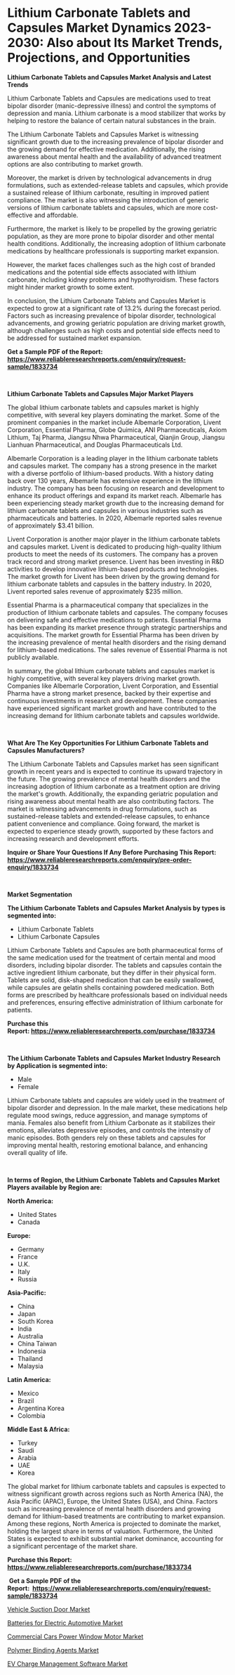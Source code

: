 <p><h1>Lithium Carbonate Tablets and Capsules Market Dynamics 2023-2030: Also about Its Market Trends, Projections, and Opportunities</h1></p><p><strong>Lithium Carbonate Tablets and Capsules Market Analysis and Latest Trends</strong></p>
<p><p>Lithium Carbonate Tablets and Capsules are medications used to treat bipolar disorder (manic-depressive illness) and control the symptoms of depression and mania. Lithium carbonate is a mood stabilizer that works by helping to restore the balance of certain natural substances in the brain.</p><p>The Lithium Carbonate Tablets and Capsules Market is witnessing significant growth due to the increasing prevalence of bipolar disorder and the growing demand for effective medication. Additionally, the rising awareness about mental health and the availability of advanced treatment options are also contributing to market growth.</p><p>Moreover, the market is driven by technological advancements in drug formulations, such as extended-release tablets and capsules, which provide a sustained release of lithium carbonate, resulting in improved patient compliance. The market is also witnessing the introduction of generic versions of lithium carbonate tablets and capsules, which are more cost-effective and affordable.</p><p>Furthermore, the market is likely to be propelled by the growing geriatric population, as they are more prone to bipolar disorder and other mental health conditions. Additionally, the increasing adoption of lithium carbonate medications by healthcare professionals is supporting market expansion.</p><p>However, the market faces challenges such as the high cost of branded medications and the potential side effects associated with lithium carbonate, including kidney problems and hypothyroidism. These factors might hinder market growth to some extent.</p><p>In conclusion, the Lithium Carbonate Tablets and Capsules Market is expected to grow at a significant rate of 13.2% during the forecast period. Factors such as increasing prevalence of bipolar disorder, technological advancements, and growing geriatric population are driving market growth, although challenges such as high costs and potential side effects need to be addressed for sustained market expansion.</p></p>
<p><strong>Get a Sample PDF of the Report:&nbsp; <a href="https://www.reliableresearchreports.com/enquiry/request-sample/1833734">https://www.reliableresearchreports.com/enquiry/request-sample/1833734</a></strong></p>
<p>&nbsp;</p>
<p><strong>Lithium Carbonate Tablets and Capsules Major Market Players</strong></p>
<p><p>The global lithium carbonate tablets and capsules market is highly competitive, with several key players dominating the market. Some of the prominent companies in the market include Albemarle Corporation, Livent Corporation, Essential Pharma, Globe Quimica, ANI Pharmaceuticals, Axiom Lithium, Taj Pharma, Jiangsu Nhwa Pharmaceutical, Qianjin Group, Jiangsu Lianhuan Pharmaceutical, and Douglas Pharmaceuticals Ltd.</p><p>Albemarle Corporation is a leading player in the lithium carbonate tablets and capsules market. The company has a strong presence in the market with a diverse portfolio of lithium-based products. With a history dating back over 130 years, Albemarle has extensive experience in the lithium industry. The company has been focusing on research and development to enhance its product offerings and expand its market reach. Albemarle has been experiencing steady market growth due to the increasing demand for lithium carbonate tablets and capsules in various industries such as pharmaceuticals and batteries. In 2020, Albemarle reported sales revenue of approximately $3.41 billion.</p><p>Livent Corporation is another major player in the lithium carbonate tablets and capsules market. Livent is dedicated to producing high-quality lithium products to meet the needs of its customers. The company has a proven track record and strong market presence. Livent has been investing in R&D activities to develop innovative lithium-based products and technologies. The market growth for Livent has been driven by the growing demand for lithium carbonate tablets and capsules in the battery industry. In 2020, Livent reported sales revenue of approximately $235 million.</p><p>Essential Pharma is a pharmaceutical company that specializes in the production of lithium carbonate tablets and capsules. The company focuses on delivering safe and effective medications to patients. Essential Pharma has been expanding its market presence through strategic partnerships and acquisitions. The market growth for Essential Pharma has been driven by the increasing prevalence of mental health disorders and the rising demand for lithium-based medications. The sales revenue of Essential Pharma is not publicly available.</p><p>In summary, the global lithium carbonate tablets and capsules market is highly competitive, with several key players driving market growth. Companies like Albemarle Corporation, Livent Corporation, and Essential Pharma have a strong market presence, backed by their expertise and continuous investments in research and development. These companies have experienced significant market growth and have contributed to the increasing demand for lithium carbonate tablets and capsules worldwide.</p></p>
<p>&nbsp;</p>
<p><strong>What Are The Key Opportunities For Lithium Carbonate Tablets and Capsules Manufacturers?</strong></p>
<p><p>The Lithium Carbonate Tablets and Capsules market has seen significant growth in recent years and is expected to continue its upward trajectory in the future. The growing prevalence of mental health disorders and the increasing adoption of lithium carbonate as a treatment option are driving the market's growth. Additionally, the expanding geriatric population and rising awareness about mental health are also contributing factors. The market is witnessing advancements in drug formulations, such as sustained-release tablets and extended-release capsules, to enhance patient convenience and compliance. Going forward, the market is expected to experience steady growth, supported by these factors and increasing research and development efforts.</p></p>
<p><strong>Inquire or Share Your Questions If Any Before Purchasing This Report: <a href="https://www.reliableresearchreports.com/enquiry/pre-order-enquiry/1833734">https://www.reliableresearchreports.com/enquiry/pre-order-enquiry/1833734</a></strong></p>
<p>&nbsp;</p>
<p><strong>Market Segmentation</strong></p>
<p><strong>The Lithium Carbonate Tablets and Capsules Market Analysis by types is segmented into:</strong></p>
<p><ul><li>Lithium Carbonate Tablets</li><li>Lithium Carbonate Capsules</li></ul></p>
<p><p>Lithium Carbonate Tablets and Capsules are both pharmaceutical forms of the same medication used for the treatment of certain mental and mood disorders, including bipolar disorder. The tablets and capsules contain the active ingredient lithium carbonate, but they differ in their physical form. Tablets are solid, disk-shaped medication that can be easily swallowed, while capsules are gelatin shells containing powdered medication. Both forms are prescribed by healthcare professionals based on individual needs and preferences, ensuring effective administration of lithium carbonate for patients.</p></p>
<p><strong>Purchase this Report:&nbsp;<a href="https://www.reliableresearchreports.com/purchase/1833734">https://www.reliableresearchreports.com/purchase/1833734</a></strong></p>
<p>&nbsp;</p>
<p><strong>The Lithium Carbonate Tablets and Capsules Market Industry Research by Application is segmented into:</strong></p>
<p><ul><li>Male</li><li>Female</li></ul></p>
<p><p>Lithium Carbonate tablets and capsules are widely used in the treatment of bipolar disorder and depression. In the male market, these medications help regulate mood swings, reduce aggression, and manage symptoms of mania. Females also benefit from Lithium Carbonate as it stabilizes their emotions, alleviates depressive episodes, and controls the intensity of manic episodes. Both genders rely on these tablets and capsules for improving mental health, restoring emotional balance, and enhancing overall quality of life.</p></p>
<p>&nbsp;</p>
<p><strong>In terms of Region, the Lithium Carbonate Tablets and Capsules Market Players available by Region are:</strong></p>
<p>
    <p> <strong> North America: </strong>
        <ul>
            <li>United States</li>
            <li>Canada</li>
        </ul>
        </p> 
    <p> <strong> Europe: </strong>
        <ul>
            <li>Germany</li>
            <li>France</li>
            <li>U.K.</li>
            <li>Italy</li>
            <li>Russia</li>
        </ul>
        </p> 
    <p> <strong> Asia-Pacific: </strong>
        <ul>
            <li>China</li>
            <li>Japan</li>
            <li>South Korea</li>
            <li>India</li>
            <li>Australia</li>
            <li>China Taiwan</li>
            <li>Indonesia</li>
            <li>Thailand</li>
            <li>Malaysia</li>
        </ul>
        </p> 
    <p> <strong> Latin America: </strong>
        <ul>
            <li>Mexico</li>
            <li>Brazil</li>
            <li>Argentina Korea</li>
            <li>Colombia</li>
        </ul>
        </p> 
    <p> <strong> Middle East & Africa: </strong>
        <ul>
            <li>Turkey</li>
            <li>Saudi</li>
            <li>Arabia</li>
            <li>UAE</li>
            <li>Korea</li>
        </ul>
    </p>
    </p>
<p><p>The global market for lithium carbonate tablets and capsules is expected to witness significant growth across regions such as North America (NA), the Asia Pacific (APAC), Europe, the United States (USA), and China. Factors such as increasing prevalence of mental health disorders and growing demand for lithium-based treatments are contributing to market expansion. Among these regions, North America is projected to dominate the market, holding the largest share in terms of valuation. Furthermore, the United States is expected to exhibit substantial market dominance, accounting for a significant percentage of the market share.</p></p>
<p><strong>Purchase this Report: <a href="https://www.reliableresearchreports.com/purchase/1833734">https://www.reliableresearchreports.com/purchase/1833734</a></strong></p>
<p>&nbsp;<strong>Get a Sample PDF of the Report:&nbsp;&nbsp;<a href="https://www.reliableresearchreports.com/enquiry/request-sample/1833734">https://www.reliableresearchreports.com/enquiry/request-sample/1833734</a></strong></p>
<p><strong></strong></p>
<p><p><a href="https://medium.com/@melt.scale.beast/decoding-vehicle-suction-door-market-metrics-market-share-trends-and-growth-patterns-55be827d387b">Vehicle Suction Door Market</a></p><p><a href="https://github.com/ChiragRp1/Market-Research-Report-List-1/blob/main/batteries-for-electric-automotive-market.md">Batteries for Electric Automotive Market</a></p><p><a href="https://medium.com/@sake.use.loan/commercial-cars-power-window-motor-market-report-reveals-the-latest-trends-and-growth-opportunities-d0b56b3e85a4">Commercial Cars Power Window Motor Market</a></p><p><a href="https://www.linkedin.com/pulse/polymer-binding-agents-market-insights-players-forecast-a3kqe/">Polymer Binding Agents Market</a></p><p><a href="https://github.com/ChiragRP21/Market-Research-Report-List-1/blob/main/ev-charge-management-software-market.md">EV Charge Management Software Market</a></p></p>